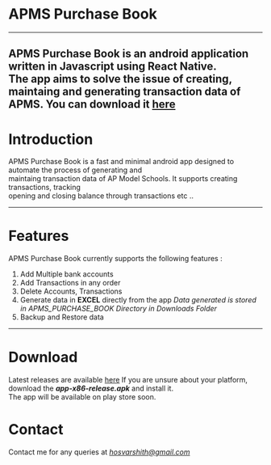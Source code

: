 # **APMS Purchase Book**
---
APMS Purchase Book is an android application written in Javascript using React Native.   
The app aims to solve the issue of creating, maintaing and generating transaction data
of APMS. You can download it [here](https://github.com/saivarshith2000/APMS_PURCHASE_BOOK/releases)
---

# **Introduction**
APMS Purchase Book is a fast and minimal android app designed to automate the process of generating and  
maintaing transaction data of AP Model Schools. It supports creating transactions, tracking  
opening and closing balance through transactions etc ..

---

# **Features**
APMS Purchase Book currently supports the following features :  
1. Add Multiple bank accounts
2. Add Transactions in any order
3. Delete Accounts, Transactions
4. Generate data in **EXCEL** directly from the app
    *Data generated is stored in APMS_PURCHASE_BOOK Directory in Downloads Folder*
5. Backup and Restore data  
   
---   

# **Download**
Latest releases are available [here](https://github.com/saivarshith2000/APMS_PURCHASE_BOOK/releases)
If you are unsure about your platform, download the  ***app-x86-release.apk*** and install it.  
The app will be available on play store soon.

# **Contact**
Contact me for any queries at *hosvarshith@gmail.com*
